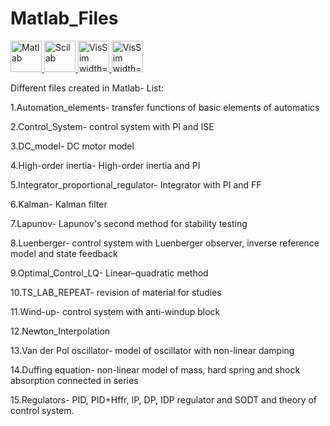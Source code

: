 # Matlab_Files
<p align="left"> <a href="https://www.mathworks.com" target="_blank"> <img src="https://upload.wikimedia.org/wikipedia/commons/2/21/Matlab_Logo.png" alt="Matlab" width="50" height="50"/><a href="https://www.scilab.org" target="_blank"> <img src="https://user-images.githubusercontent.com/84814415/148458144-9eb288a5-0928-4b9d-b922-5a840e782202.png" alt="Scilab" width="50" height="50"/><a href="http://www.vissim.com" target="_blank"> <img src="https://user-images.githubusercontent.com/84814415/148458376-6a6e9489-03b7-4cc1-9f51-9b480a90fbd6.png" alt="VisSim width="50" height="50"/> </a> <a href="https://www.gnu.org/software/octave/index" target="_blank"> <img src="https://user-images.githubusercontent.com/84814415/148458621-39aeb4b9-9594-4be2-af07-dfb68c3fce68.png" alt="VisSim width="50" height="50"/> </a>
  
Different files created in Matlab- List:

1.Automation_elements- transfer functions of basic elements of automatics

2.Control_System- control system with PI and ISE

3.DC_model- DC motor model

4.High-order inertia- High-order inertia and PI

5.Integrator_proportional_regulator- Integrator with PI and FF

6.Kalman- Kalman filter

7.Lapunov- Lapunov's second method for stability testing

8.Luenberger- control system with Luenberger observer, inverse reference model and state feedback 

9.Optimal_Control_LQ- Linear–quadratic method

10.TS_LAB_REPEAT- revision of material for studies 

11.Wind-up- control system with anti-windup block
  
12.Newton_Interpolation
  
13.Van der Pol oscillator- model of oscillator with non-linear damping
  
14.Duffing equation- non-linear model of mass, hard spring and shock absorption connected in series
  
15.Regulators- PID, PID+Hffr, IP, DP, IDP regulator and SODT and theory of control system.
